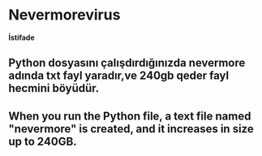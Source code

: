 # Nevermorevirus
**İstifade**
## Python dosyasını çalışdırdığınızda nevermore adında txt fayl yaradır,ve 240gb qeder fayl hecmini böyüdür.

## When you run the Python file, a text file named "nevermore" is created, and it increases in size up to 240GB.
